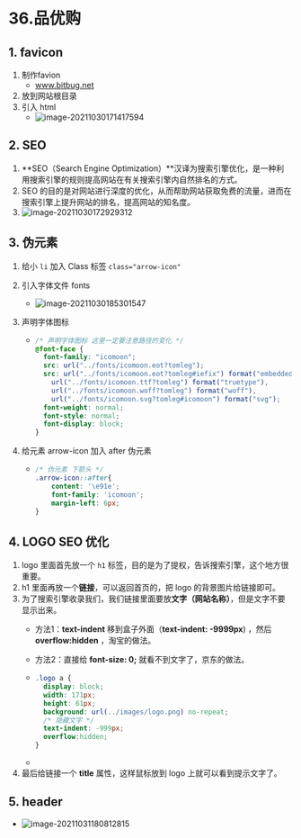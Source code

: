 # 36.品优购

## 1. favicon

1. 制作favion
   - www.bitbug.net
2. 放到网站根目录
3. 引入 html
   - ![image-20211030171417594](https://raw.githubusercontent.com/TWDH/Leetcode-From-Zero/pictures/img/image-20211030171417594.png)

## 2. SEO

1. **SEO（Search Engine Optimization）**汉译为搜索引擎优化，是一种利用搜索引擎的规则提高网站在有关搜索引擎内自然排名的方式。
2. SEO 的目的是对网站进行深度的优化，从而帮助网站获取免费的流量，进而在搜索引擎上提升网站的排名，提高网站的知名度。
3. ![image-20211030172929312](https://raw.githubusercontent.com/TWDH/Leetcode-From-Zero/pictures/img/image-20211030172929312.png)

## 3. 伪元素

1. 给小 `li` 加入 Class 标签 `class="arrow-icon"`

2. 引入字体文件 fonts

   - ![image-20211030185301547](https://raw.githubusercontent.com/TWDH/Leetcode-From-Zero/pictures/img/image-20211030185301547.png)

3. 声明字体图标

   - ```css
     /* 声明字体图标 这里一定要注意路径的变化 */
     @font-face {
       font-family: "icomoon";
       src: url("../fonts/icomoon.eot?tomleg");
       src: url("../fonts/icomoon.eot?tomleg#iefix") format("embedded-opentype"),
         url("../fonts/icomoon.ttf?tomleg") format("truetype"),
         url("../fonts/icomoon.woff?tomleg") format("woff"),
         url("../fonts/icomoon.svg?tomleg#icomoon") format("svg");
       font-weight: normal;
       font-style: normal;
       font-display: block;
     }
     ```

4. 给元素 arrow-icon 加入 after 伪元素

   - ```css
     /* 伪元素 下箭头 */
     .arrow-icon::after{
         content: '\e91e';
         font-family: 'icomoon';
         margin-left: 6px;
     }
     ```

## 4. LOGO SEO 优化

1. logo 里面首先放一个 `h1` 标签，目的是为了提权，告诉搜索引擎，这个地方很重要。
2. h1 里面再放一个**链接**，可以返回首页的，把 logo 的背景图片给链接即可。
3. 为了搜索引擎收录我们，我们链接里面要放**文字（网站名称）**，但是文字不要显示出来。
   - 方法1：**text-indent** 移到盒子外面（**text-indent: -9999px**) ，然后 **overflow:hidden** ，淘宝的做法。
   
   - 方法2：直接给 **font-size: 0;** 就看不到文字了，京东的做法。
   
   - ```css
     .logo a {
       display: block;
       width: 171px;
       height: 61px;
       background: url(../images/logo.png) no-repeat;
       /* 隐藏文字 */
       text-indent: -999px;
       overflow:hidden;
     }
     ```
   
   - 
4. 最后给链接一个 **title** 属性，这样鼠标放到 logo 上就可以看到提示文字了。

## 5. header

- ![image-20211031180812815](https://raw.githubusercontent.com/TWDH/Leetcode-From-Zero/pictures/img/image-20211031180812815.png)

































































